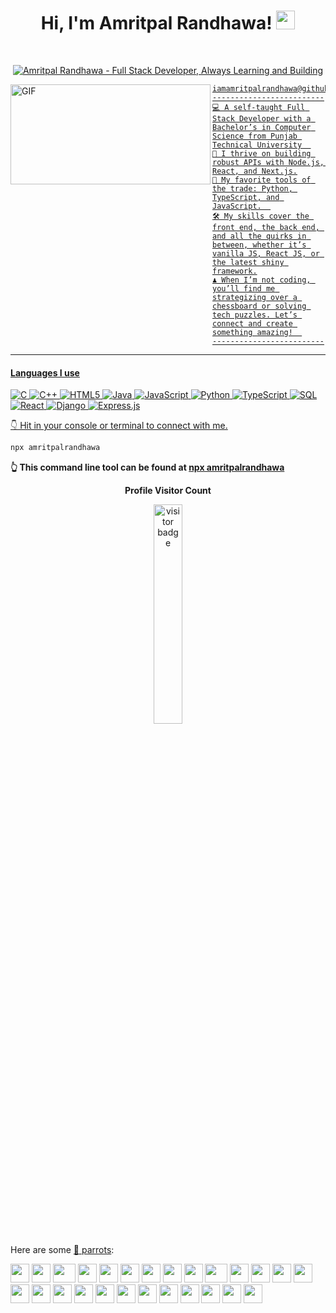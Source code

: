<h1 align="center">
Hi, I'm Amritpal Randhawa!
  <img src="https://media.giphy.com/media/hvRJCLFzcasrR4ia7z/giphy.gif" width="30"></h1>
<br/>

<p align="center">
  <a href="https://github.com/iamamritpalrandhawa"><img src="https://readme-typing-svg.herokuapp.com?lines=Tech+Enthusiast;Always+Learning+and+Building;Let's+Create+Tech+Magic!" alt="Amritpal Randhawa - Full Stack Developer, Always Learning and Building">

</p>


<img align="left"  alt="GIF" height="160px" src="https://media.giphy.com/media/Ah3zHH7hvsSB2/giphy.gif" width="320"/>

```
iamamritpalrandhawa@github
-------------------------
💻 A self-taught Full Stack Developer with a Bachelor’s in Computer Science from Punjab Technical University  
🔭 I thrive on building robust APIs with Node.js, React, and Next.js.
🌟 My favorite tools of the trade: Python, TypeScript, and JavaScript.  
🛠️ My skills cover the front end, the back end, and all the quirks in between, whether it’s vanilla JS, React JS, or the latest shiny framework.
♟️ When I’m not coding, you’ll find me strategizing over a chessboard or solving tech puzzles. Let’s connect and create something amazing!  
-------------------------
```
<hr>

#### Languages I use

![C](https://img.shields.io/badge/-C-000000?style=flat&logo=c&logoColor=white)
![C++](https://img.shields.io/badge/-C++-000000?style=flat&logo=c%2B%2B&logoColor=white)
![HTML5](https://img.shields.io/badge/-HTML5-000000?style=flat&logo=html5&logoColor=white)
![Java](https://img.shields.io/badge/-java-000000?style=flat&logo=openjdk&logoColor=white)
![JavaScript](https://img.shields.io/badge/-JavaScript-000000?style=flat&logo=javascript&logoColor=white)
![Python](https://img.shields.io/badge/-Python-000000?style=flat&logo=python&logoColor=white)
![TypeScript](https://img.shields.io/badge/-TypeScript-000000?style=flat&logo=typescript&logoColor=white)
![SQL](https://img.shields.io/badge/-SQL-000000?style=flat&logo=postgresql&logoColor=white)
 ![React](https://img.shields.io/badge/react-000000.svg?style=flat&logo=react) ![Django](https://img.shields.io/badge/django-000000.svg?style=flat&logo=django&logoColor=white) ![Express.js](https://img.shields.io/badge/express.js-000000.svg?style=flat&logo=express&logoColor=white)
 
 👇 Hit in your console or terminal to connect with me.

```bash
npx amritpalrandhawa
```
**👆 This command line tool can be found at [npx amritpalrandhawa](https://github.com/iamamritpalrandhawa/npx_card)**
 
 <p align="center"><b>Profile Visitor Count</b>
<p align="center"><img src="https://profile-counter.glitch.me/iamamritpalrandhawa/count.svg" alt="visitor badge" width="30%"></p>


Here are some [🦜 parrots](https://cultofthepartyparrot.com):

<div>
    <img src="https://cultofthepartyparrot.com/parrots/hd/githubparrot.gif" width="30" height="30"/>
    <img src="https://cultofthepartyparrot.com/flags/hd/indiaparrot.gif" width="30" height="30"/>
    <img src="https://cultofthepartyparrot.com/parrots/asyncparrot.gif" width="36" height="30"/>
    <img src="https://cultofthepartyparrot.com/parrots/hd/60fpsparrot.gif" width="30" height="30"/>
    <img src="https://cultofthepartyparrot.com/parrots/hd/jumpingparrot.gif" width="30" height="30"/>
    <img src="https://cultofthepartyparrot.com/parrots/hd/opensourceparrot.gif" width="30" height="30"/>
    <img src="https://cultofthepartyparrot.com/parrots/hd/dealwithitnowparrot.gif" width="30" height="30"/>
    <img src="https://cultofthepartyparrot.com/parrots/hd/hypnoparrotlight.gif" width="30" height="30"/>
    <img src="https://cultofthepartyparrot.com/parrots/databaseparrot.gif" width="30" height="30"/>
    <img src="https://cultofthepartyparrot.com/parrots/fixparrot.gif" width="36" height="30"/>
    <img src="https://cultofthepartyparrot.com/parrots/hd/laptop_parrot.gif" width="30" height="30"/>
    <img src="https://cultofthepartyparrot.com/parrots/hd/spinningparrot.gif" width="30" height="30"/>
    <img src="https://cultofthepartyparrot.com/parrots/hd/levitationparrot.gif" width="30" height="30"/>
    <img src="https://cultofthepartyparrot.com/parrots/hd/meldparrot.gif" width="30" height="30"/>
    <img src="https://cultofthepartyparrot.com/parrots/slomoparrot.gif" width="30" height="30"/>
    <img src="https://cultofthepartyparrot.com/parrots/hd/moonwalkingparrot.gif" width="30" height="30"/>
    <img src="https://cultofthepartyparrot.com/parrots/hd/stableparrot.gif" width="30" height="30"/>
    <img src="https://cultofthepartyparrot.com/parrots/hd/scienceparrot.gif" width="30" height="30"/>
    <img src="https://cultofthepartyparrot.com/parrots/hd/pirateparrot.gif" width="30" height="30"/>
    <img src="https://cultofthepartyparrot.com/parrots/hd/footballparrot.gif" width="30" height="30"/>
    <img src="https://cultofthepartyparrot.com/parrots/hd/illuminatiparrot.gif" width="30" height="30"/>
    <img src="https://cultofthepartyparrot.com/parrots/hd/hypnoparrotdark.gif" width="30" height="30"/>
    <img src="https://cultofthepartyparrot.com/parrots/hd/mustacheparrot.gif" width="30" height="30"/>
    <img src="https://cultofthepartyparrot.com/parrots/hd/opensourceparrot.gif" width="30" height="30"/>
    <img src="https://cultofthepartyparrot.com/parrots/hd/dealwithitnowparrot.gif" width="30" height="30"/>
    <img src="https://cultofthepartyparrot.com/parrots/hd/hypnoparrotlight.gif" width="30" height="30"/>
</div>


